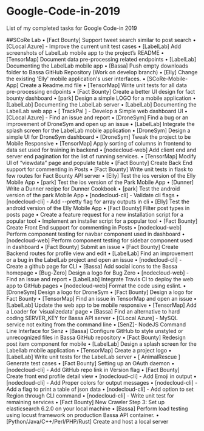# Google-Code-in-2019
List of my completed tasks for Google Code-in 2019

##SCoRe Lab
•	[Fact Bounty] Support tweet search similar to post search
•	[CLocal Azure] - Improve the current unit test cases
•	[LabelLab] Add screenshots of LabelLab mobile app to the project’s README
•	[TensorMap] Document data pre-processing related endpoints
•	[LabelLab] Documenting the LabelLab mobile app
•	[Bassa] Push empty downloads folder to Bassa GitHub Repository (Work on develop branch)
•	[Elly] Change the existing 'Elly' mobile application's user interfaces.
•	[SCoRe-Mobile-App] Create a Readme.md file
•	[TensorMap] Write unit tests for all data pre-processing endpoints
•	[Fact Bounty] Create a better UI design for fact bounty dashboard
•	[park] Design a simple LOGO for a mobile application
•	[LabelLab] Documenting the LabelLab server
•	[LabelLab] Documenting the LabelLab web app
•	[ TrackPal ] - Develop a Simple web dashboard UI
•	[CLocal Azure] - Find an issue and report
•	[DroneSym] Find a bug or an improvement of DroneSym and open up an issue
•	[LabelLab] Integrate the splash screen for the LabelLab mobile application
•	[DroneSym] Design a simple UI for DroneSym dashboard
•	[DroneSym] Tweak the project to be Mobile Responsive
•	[TensorMap] Apply sorting of columns in frontend to data set used for training in backend
•	[nodecloud-web] Add client end and server end pagination for the list of running services.
•	[TensorMap] Modify UI of “viewdata” page and populate table
•	[Fact Bounty] Create Back End support for commenting in Posts
•	[Fact Bounty] Write unit tests in flask to few routes for Fact Bounty API server
•	[Elly] Test the ios version of the Elly Mobile App
•	[park] Test the ios version of the Park Mobile App
•	[Dunner] Write a Dunner recipe for Dunner Cookbook
•	[park] Test the android version of the park Mobile App
•	[nodecloud-cli] - Validate cli flags
•	[nodecloud-cli] - Add --pretty flag for array outputs in cli
•	[Elly] Test the android version of the Elly Mobile App
•	[Fact Bounty] Filter post types in posts page
•	Create a feature request for a new installation script for a popular tool
•	Implement an installer script for a popular tool
•	[Fact Bounty] Create Front End support for commenting in Posts
•	[nodecloud-web] Perform component testing for navbar component used in dashboard
•	[nodecloud-web] Perform component testing for sidebar component used in dashboard
•	[Fact Bounty] Submit an issue
•	[Fact Bounty] Create Backend routes for profile view and edit
•	[LabelLab] Find an improvement or a bug in the LabelLab project and open an issue
•	[nodecloud-cli] - Create a github page for CLI
•	[Bassa] Add social icons to the Bassa homepage
•	[Bug-Zero] Design a logo for Bug Zero
•	[nodecloud-web] - Find an issue and report
•	[LabelLab] Integrate Travis CI to deploy the web app to GitHub pages
•	[nodecloud-web] Format the code using eslint.
•	[DroneSym] Design a logo for DroneSym
•	[Fact Bounty] Design a logo for Fact Bounty
•	[TensorMap] Find an issue in TensorMap and open an issue
•	[LabelLab] Update the web app to be mobile responsive
•	[TensorMap] Add a Loader for ‘visualizedata’ page
•	[Bassa] Find an alternative to hard coding SERVER_KEY for Bassa API server
•	[CLocal Azure] - MySQL service not exiting from the command line
•	[SenZ]- NodeJS Command Line Interface for Senz
•	[Bassa] Configure GitHub to style unstyled or unrecognized files in Bassa GitHub repository
•	[Fact Bounty] Redesign post item component for mobile
•	[LabelLab] Design a splash screen for the Labellab mobile application
•	[TensorMap] Create a project logo
•	[LabelLab] Write unit tests for the LabelLab server
•	[ AnimalRescue ] Generate test cases
•	[Fact Bounty] Setting up an OAuth daemon
•	[nodecloud-cli] - Add GitHub repo link in Version flag
•	[Fact Bounty] Create front end profile detail view
•	[nodecloud-cli] - Add Emoji in output
•	[nodecloud-cli] - Add Proper colors for output messages
•	[nodecloud-cli] - Add a flag to print a table of json data
•	[nodecloud-cli] - Add option to set Region through CLI command
•	[nodecloud-cli] - Write unit test for remaining services
•	[Fact Bounty] New Crawler Step 3: Set up elasticsearch 6.2.0 on your local machine
•	[Bassa] Perform load testing using locust framework on production Bassa API container.
•	[Python/Java/C++/Perl/PHP/Rust] Create and host a local server
